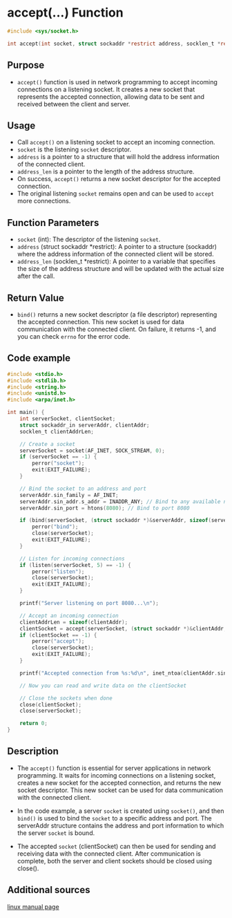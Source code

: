 # accept(...) Function

```c
#include <sys/socket.h>

int accept(int socket, struct sockaddr *restrict address, socklen_t *restrict address_len);

```

## Purpose
- `accept()`  function is used in network programming to accept incoming connections on a listening socket. It creates a new socket that represents the accepted connection, allowing data to be sent and received between the client and server.

## Usage
- Call `accept()` on a listening socket to accept an incoming connection.
- `socket` is the listening `socket` descriptor.
- `address` is a pointer to a structure that will hold the address information of the connected client.
- `address_len` is a pointer to the length of the address structure.
- On success, `accept()` returns a new socket descriptor for the accepted connection.
- The original listening `socket` remains open and can be used to `accept` more connections.

## Function Parameters
- `socket` (int): The descriptor of the listening `socket`.
- `address` (struct sockaddr *restrict): A pointer to a structure (sockaddr) where the address information of the connected client will be stored.
- `address_len` (socklen_t *restrict): A pointer to a variable that specifies the size of the address structure and will be   updated with the actual size after the call.

## Return Value
- `bind()`  returns a new socket descriptor (a file descriptor) representing the accepted connection. This new socket is used for data communication with the connected client.
On failure, it returns -1, and you can check `errno` for the error code.

## Code example
```c
#include <stdio.h>
#include <stdlib.h>
#include <string.h>
#include <unistd.h>
#include <arpa/inet.h>

int main() {
    int serverSocket, clientSocket;
    struct sockaddr_in serverAddr, clientAddr;
    socklen_t clientAddrLen;

    // Create a socket
    serverSocket = socket(AF_INET, SOCK_STREAM, 0);
    if (serverSocket == -1) {
        perror("socket");
        exit(EXIT_FAILURE);
    }

    // Bind the socket to an address and port
    serverAddr.sin_family = AF_INET;
    serverAddr.sin_addr.s_addr = INADDR_ANY; // Bind to any available network interface
    serverAddr.sin_port = htons(8080); // Bind to port 8080

    if (bind(serverSocket, (struct sockaddr *)&serverAddr, sizeof(serverAddr)) == -1) {
        perror("bind");
        close(serverSocket);
        exit(EXIT_FAILURE);
    }

    // Listen for incoming connections
    if (listen(serverSocket, 5) == -1) {
        perror("listen");
        close(serverSocket);
        exit(EXIT_FAILURE);
    }

    printf("Server listening on port 8080...\n");

    // Accept an incoming connection
    clientAddrLen = sizeof(clientAddr);
    clientSocket = accept(serverSocket, (struct sockaddr *)&clientAddr, &clientAddrLen);
    if (clientSocket == -1) {
        perror("accept");
        close(serverSocket);
        exit(EXIT_FAILURE);
    }

    printf("Accepted connection from %s:%d\n", inet_ntoa(clientAddr.sin_addr), ntohs(clientAddr.sin_port));

    // Now you can read and write data on the clientSocket

    // Close the sockets when done
    close(clientSocket);
    close(serverSocket);

    return 0;
}
```
## Description

- The `accept()` function is essential for server applications in network programming. It waits for incoming connections on a listening socket, creates a new socket for the accepted connection, and returns the new socket descriptor. This new socket can be used for data communication with the connected client.

- In the code example, a server `socket` is created using `socket()`, and then `bind()` is used to bind the `socket` to a specific address and port. The serverAddr structure contains the address and port information to which the server `socket` is bound.

- The accepted `socket` (clientSocket) can then be used for sending and receiving data with the connected client. After communication is complete, both the server and client sockets should be closed using close().

## Additional sources

[linux manual page](https://linux.die.net/man/2/accept)